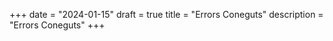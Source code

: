 +++
date        = "2024-01-15"
draft        = true
title       = "Errors Coneguts"
description = "Errors Coneguts"
+++


